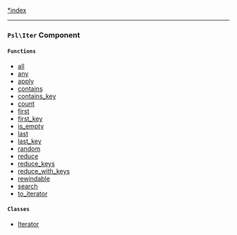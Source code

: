 <!--
    This markdown file was generated using `docs/documenter.php`.

    Any edits to it will likely be lost.
-->

[*index](./../README.md)

---

### `Psl\Iter` Component

#### `Functions`

- [all](./../../src/Psl/Iter/all.php#L18)
- [any](./../../src/Psl/Iter/any.php#L19)
- [apply](./../../src/Psl/Iter/apply.php#L15)
- [contains](./../../src/Psl/Iter/contains.php#L16)
- [contains_key](./../../src/Psl/Iter/contains_key.php#L16)
- [count](./../../src/Psl/Iter/count.php#L21)
- [first](./../../src/Psl/Iter/first.php#L16)
- [first_key](./../../src/Psl/Iter/first_key.php#L17)
- [is_empty](./../../src/Psl/Iter/is_empty.php#L16)
- [last](./../../src/Psl/Iter/last.php#L17)
- [last_key](./../../src/Psl/Iter/last_key.php#L17)
- [random](./../../src/Psl/Iter/random.php#L22)
- [reduce](./../../src/Psl/Iter/reduce.php#L23)
- [reduce_keys](./../../src/Psl/Iter/reduce_keys.php#L24)
- [reduce_with_keys](./../../src/Psl/Iter/reduce_with_keys.php#L25)
- [rewindable](./../../src/Psl/Iter/rewindable.php#L20)
- [search](./../../src/Psl/Iter/search.php#L26)
- [to_iterator](./../../src/Psl/Iter/to_iterator.php#L19)

#### `Classes`

- [Iterator](./../../src/Psl/Iter/Iterator.php#L18)


